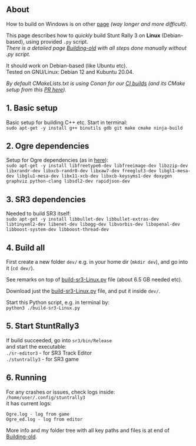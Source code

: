## About

How to build on Windows is on other [page](BuildingVS.md) _(way longer and more difficult)_.

This page describes how to *quickly* build Stunt Rally 3 on **Linux** (Debian-based), using provided `.py` script.  
_There is a detailed page [Building-old](Building-old.md) with all steps done manually without .py script._  

It should work on Debian-based (like Ubuntu etc).  
Tested on GNU/Linux: Debian 12 and Kubuntu 20.04.  

_By default CMakeLists.txt is using Conan for our [CI builds](https://github.com/stuntrally/stuntrally3/actions) (and its CMake setup from this [PR here](https://github.com/stuntrally/stuntrally3/pull/1))._  

## 1. Basic setup

Basic setup for building C++ etc. Start in terminal:  
`sudo apt-get -y install g++ binutils gdb git make cmake ninja-build`

## 2. Ogre dependencies

Setup for Ogre dependencies (as in [here](https://github.com/OGRECave/ogre-next#dependencies-linux)):  
`sudo apt-get -y install libfreetype6-dev libfreeimage-dev libzzip-dev libxrandr-dev libxcb-randr0-dev libxaw7-dev freeglut3-dev libgl1-mesa-dev libglu1-mesa-dev libx11-xcb-dev libxcb-keysyms1-dev doxygen graphviz python-clang libsdl2-dev rapidjson-dev`

## 3. SR3 dependencies

Needed to build SR3 itself:  
`sudo apt-get -y install libbullet-dev libbullet-extras-dev libtinyxml2-dev libenet-dev libogg-dev libvorbis-dev libopenal-dev libboost-system-dev libboost-thread-dev`

## 4. Build all

First create a new folder `dev/` e.g. in your home dir (`mkdir dev`), and go into it (`cd dev/`).

See remarks on top of [build-sr3-Linux.py](../build-sr3-Linux.py) file (about 6.5 GB needed etc).

Download just the [build-sr3-Linux.py](../build-sr3-Linux.py) file, and put it inside `dev/`.

Start this Python script, e.g. in terminal by:  
`python3 ./build-sr3-Linux.py`

## 5. Start StuntRally3

If build succeeded, go into `sr3/bin/Release`  
and start the executable:  
`./sr-editor3` - for SR3 Track Editor  
`./stuntrally3` - for SR3 game  

## 6. Running

For any crashes or issues, check logs inside:  
`/home/user/.config/stuntrally3`  
it has current logs:
```
Ogre.log - log from game
Ogre_ed.log - log from editor
```
More info and my folder tree with all key paths and files is at end of [Building-old](Building-old.md#9-running).
